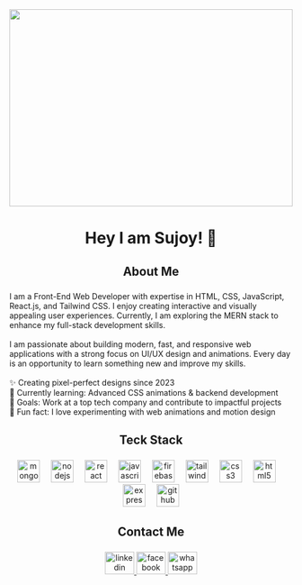 <div align="center">
  <img height="350" width="100%" src="https://i.ibb.co.com/fdQSh6y3/github-banner.png"  />
</div>

###

<h1 align="center">Hey  I am Sujoy! 👋</h1>

###

<h2 align="center">About Me</h2>

###

<p align="left">I am a Front-End Web Developer with expertise in HTML, CSS, JavaScript, React.js, and Tailwind CSS. I enjoy creating interactive and visually appealing user experiences. Currently, I am exploring the MERN stack to enhance my full-stack development skills.<br><br>I am passionate about building modern, fast, and responsive web applications with a strong focus on UI/UX design and animations. Every day is an opportunity to learn something new and improve my skills.<br><br>✨ Creating pixel-perfect designs since 2023<br>📖 Currently learning: Advanced CSS animations & backend development<br>🎯 Goals: Work at a top tech company and contribute to impactful projects<br>🎨 Fun fact: I love experimenting with web animations and motion design</p>

###

<h2 align="center">Teck Stack</h2>

###

<div align="center">
  <img src="https://skillicons.dev/icons?i=mongodb" height="40" alt="mongodb logo"  />
  <img width="12" />
  <img src="https://skillicons.dev/icons?i=nodejs" height="40" alt="nodejs logo"  />
  <img width="12" />
  <img src="https://cdn.jsdelivr.net/gh/devicons/devicon/icons/react/react-original.svg" height="40" alt="react logo"  />
  <img width="12" />
  <img src="https://cdn.jsdelivr.net/gh/devicons/devicon/icons/javascript/javascript-original.svg" height="40" alt="javascript logo"  />
  <img width="12" />
  <img src="https://cdn.jsdelivr.net/gh/devicons/devicon/icons/firebase/firebase-plain.svg" height="40" alt="firebase logo"  />
  <img width="12" />
  <img src="https://skillicons.dev/icons?i=tailwind" height="40" alt="tailwindcss logo"  />
  <img width="12" />
  <img src="https://cdn.jsdelivr.net/gh/devicons/devicon/icons/css3/css3-original.svg" height="40" alt="css3 logo"  />
  <img width="12" />
  <img src="https://cdn.jsdelivr.net/gh/devicons/devicon/icons/html5/html5-original.svg" height="40" alt="html5 logo"  />
  <img width="12" />
  <img src="https://skillicons.dev/icons?i=express" height="40" alt="express logo"  />
  <img width="12" />
  <img src="https://skillicons.dev/icons?i=github" height="40" alt="github logo"  />
</div>

###

<h2 align="center">Contact Me</h2>

###

<div align="center">
  <a href="https://www.linkedin.com/in/sujoy-dam-462476355" target="_blank">
    <img src="https://raw.githubusercontent.com/maurodesouza/profile-readme-generator/master/src/assets/icons/social/linkedin/default.svg" width="52" height="40" alt="linkedin logo"  />
  </a>
  <a href="https://www.facebook.com/su.joy.3154" target="_blank">
    <img src="https://raw.githubusercontent.com/maurodesouza/profile-readme-generator/master/src/assets/icons/social/facebook/default.svg" width="52" height="40" alt="facebook logo"  />
  </a>
  <a href="https://wa.me/8801736812348?text=Hello%20Sujoy%20Dam!%20I%20want%20to%20connect%20with%20you." target="_blank">
    <img src="https://raw.githubusercontent.com/maurodesouza/profile-readme-generator/master/src/assets/icons/social/whatsapp/default.svg" width="52" height="40" alt="whatsapp logo"  />
  </a>
</div>

###
